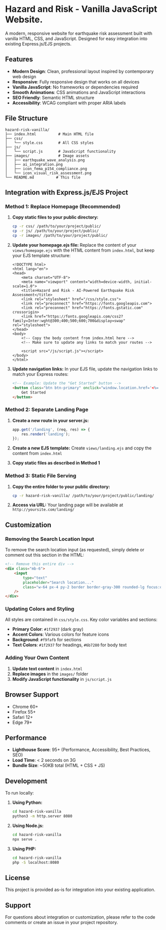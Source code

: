 # Hazard and Risk - Vanilla JavaScript Website.

A modern, responsive website for earthquake risk assessment built with vanilla HTML, CSS, and JavaScript. Designed for easy integration into existing Express.js/EJS projects.

## Features

- **Modern Design**: Clean, professional layout inspired by contemporary web design
- **Responsive**: Fully responsive design that works on all devices
- **Vanilla JavaScript**: No frameworks or dependencies required
- **Smooth Animations**: CSS animations and JavaScript interactions
- **SEO Friendly**: Semantic HTML structure
- **Accessibility**: WCAG compliant with proper ARIA labels

## File Structure

```
hazard-risk-vanilla/
├── index.html          # Main HTML file
├── css/
│   └── style.css       # All CSS styles
├── js/
│   └── script.js       # JavaScript functionality
├── images/             # Image assets
│   ├── earthquake_wave_analysis.png
│   ├── ai_integration.png
│   ├── icon_fema_p154_compliance.png
│   └── icon_visual_risk_assessment.png
└── README.md          # This file
```

## Integration with Express.js/EJS Project

### Method 1: Replace Homepage (Recommended)

1. **Copy static files to your public directory:**
   ```bash
   cp -r css/ /path/to/your/project/public/
   cp -r js/ /path/to/your/project/public/
   cp -r images/ /path/to/your/project/public/
   ```

2. **Update your homepage.ejs file:**
   Replace the content of your `views/homepage.ejs` with the HTML content from `index.html`, but keep your EJS template structure:

   ```ejs
   <!DOCTYPE html>
   <html lang="en">
   <head>
       <meta charset="UTF-8">
       <meta name="viewport" content="width=device-width, initial-scale=1.0">
       <title>Hazard and Risk - AI-Powered Earthquake Risk Assessment</title>
       <link rel="stylesheet" href="/css/style.css">
       <link rel="preconnect" href="https://fonts.googleapis.com">
       <link rel="preconnect" href="https://fonts.gstatic.com" crossorigin>
       <link href="https://fonts.googleapis.com/css2?family=Inter:wght@300;400;500;600;700&display=swap" rel="stylesheet">
   </head>
   <body>
       <!-- Copy the body content from index.html here -->
       <!-- Make sure to update any links to match your routes -->
       
       <script src="/js/script.js"></script>
   </body>
   </html>
   ```

3. **Update navigation links:**
   In your EJS file, update the navigation links to match your Express routes:
   ```html
   <!-- Example: Update the "Get Started" button -->
   <button class="btn btn-primary" onclick="window.location.href='<%= analysis %>'">
       Get Started
   </button>
   ```

### Method 2: Separate Landing Page

1. **Create a new route in your server.js:**
   ```javascript
   app.get('/landing', (req, res) => {
       res.render('landing');
   });
   ```

2. **Create a new EJS template:**
   Create `views/landing.ejs` and copy the content from `index.html`

3. **Copy static files as described in Method 1**

### Method 3: Static File Serving

1. **Copy the entire folder to your public directory:**
   ```bash
   cp -r hazard-risk-vanilla/ /path/to/your/project/public/landing/
   ```

2. **Access via URL:**
   Your landing page will be available at `http://yoursite.com/landing/`

## Customization

### Removing the Search Location Input

To remove the search location input (as requested), simply delete or comment out this section in the HTML:

```html
<!-- Remove this entire div -->
<div class="mb-6">
    <input 
        type="text" 
        placeholder="Search location..." 
        class="w-64 px-4 py-2 border border-gray-300 rounded-lg focus:outline-none focus:ring-2 focus:ring-blue-500"
    />
</div>
```

### Updating Colors and Styling

All styles are contained in `css/style.css`. Key color variables and sections:

- **Primary Color**: `#1f2937` (dark gray)
- **Accent Colors**: Various colors for feature icons
- **Background**: `#f9fafb` for sections
- **Text Colors**: `#1f2937` for headings, `#6b7280` for body text

### Adding Your Own Content

1. **Update text content** in `index.html`
2. **Replace images** in the `images/` folder
3. **Modify JavaScript functionality** in `js/script.js`

## Browser Support

- Chrome 60+
- Firefox 55+
- Safari 12+
- Edge 79+

## Performance

- **Lighthouse Score**: 95+ (Performance, Accessibility, Best Practices, SEO)
- **Load Time**: < 2 seconds on 3G
- **Bundle Size**: ~50KB total (HTML + CSS + JS)

## Development

To run locally:

1. **Using Python:**
   ```bash
   cd hazard-risk-vanilla
   python3 -m http.server 8080
   ```

2. **Using Node.js:**
   ```bash
   cd hazard-risk-vanilla
   npx serve .
   ```

3. **Using PHP:**
   ```bash
   cd hazard-risk-vanilla
   php -S localhost:8080
   ```

## License

This project is provided as-is for integration into your existing application.

## Support

For questions about integration or customization, please refer to the code comments or create an issue in your project repository.

